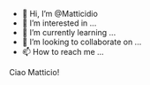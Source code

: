 - 👋 Hi, I’m @Matticidio
- 👀 I’m interested in ...
- 🌱 I’m currently learning ...
- 💞️ I’m looking to collaborate on ...
- 📫 How to reach me ...

<!---
Matticidio/Matticidio is a ✨ special ✨ repository because its `README.md` (this file) appears on your GitHub profile.
You can click the Preview link to take a look at your changes.
---> Ciao Matticio!
